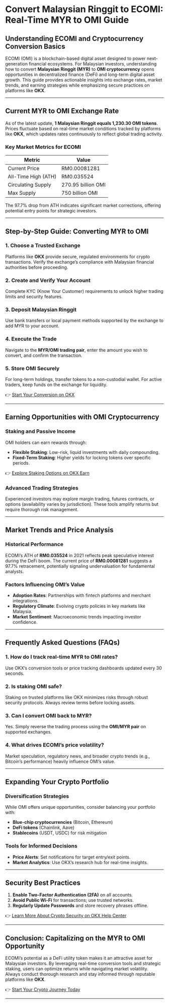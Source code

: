 # Convert Malaysian Ringgit to ECOMI: Real-Time MYR to OMI Guide  

## Understanding ECOMI and Cryptocurrency Conversion Basics  

ECOMI (OMI) is a blockchain-based digital asset designed to power next-generation financial ecosystems. For Malaysian investors, understanding how to convert **Malaysian Ringgit (MYR)** to **OMI cryptocurrency** opens opportunities in decentralized finance (DeFi) and long-term digital asset growth. This guide provides actionable insights into exchange rates, market trends, and earning strategies while emphasizing secure practices on platforms like **OKX**.  

---

## Current MYR to OMI Exchange Rate  

As of the latest update, **1 Malaysian Ringgit equals 1,230.30 OMI tokens**. Prices fluctuate based on real-time market conditions tracked by platforms like **OKX**, which updates rates continuously to reflect global trading activity.  

### Key Market Metrics for ECOMI  
| Metric                | Value                          |  
|-----------------------|--------------------------------|  
| Current Price         | RM0.00081281                   |  
| All-Time High (ATH)   | RM0.035524                     |  
| Circulating Supply    | 270.95 billion OMI             |  
| Max Supply            | 750 billion OMI                |  

The 97.7% drop from ATH indicates significant market corrections, offering potential entry points for strategic investors.  

---

## Step-by-Step Guide: Converting MYR to OMI  

### 1. Choose a Trusted Exchange  
Platforms like **OKX** provide secure, regulated environments for crypto transactions. Verify the exchange’s compliance with Malaysian financial authorities before proceeding.  

### 2. Create and Verify Your Account  
Complete KYC (Know Your Customer) requirements to unlock higher trading limits and security features.  

### 3. Deposit Malaysian Ringgit  
Use bank transfers or local payment methods supported by the exchange to add MYR to your account.  

### 4. Execute the Trade  
Navigate to the **MYR/OMI trading pair**, enter the amount you wish to convert, and confirm the transaction.  

### 5. Store OMI Securely  
For long-term holdings, transfer tokens to a non-custodial wallet. For active traders, keep funds on the exchange for liquidity.  

👉 [Start Your Conversion on OKX](https://bit.ly/okx-bonus)  

---

## Earning Opportunities with OMI Cryptocurrency  

### Staking and Passive Income  
OMI holders can earn rewards through:  
- **Flexible Staking**: Low-risk, liquid investments with daily compounding.  
- **Fixed-Term Staking**: Higher yields for locking tokens over specific periods.  

👉 [Explore Staking Options on OKX Earn](https://bit.ly/okx-bonus)  

### Advanced Trading Strategies  
Experienced investors may explore margin trading, futures contracts, or options (availability varies by jurisdiction). These tools amplify returns but require thorough risk management.  

---

## Market Trends and Price Analysis  

### Historical Performance  
ECOMI’s ATH of **RM0.035524** in 2021 reflects peak speculative interest during the DeFi boom. The current price of **RM0.00081281** suggests a 97.7% retracement, potentially signaling undervaluation for fundamental analysts.  

### Factors Influencing OMI’s Value  
- **Adoption Rates**: Partnerships with fintech platforms and merchant integrations.  
- **Regulatory Climate**: Evolving crypto policies in key markets like Malaysia.  
- **Market Sentiment**: Macroeconomic trends impacting investor confidence.  

---

## Frequently Asked Questions (FAQs)  

### 1. How do I track real-time MYR to OMI rates?  
Use OKX’s conversion tools or price tracking dashboards updated every 30 seconds.  

### 2. Is staking OMI safe?  
Staking on trusted platforms like OKX minimizes risks through robust security protocols. Always review terms before locking assets.  

### 3. Can I convert OMI back to MYR?  
Yes. Simply reverse the trading process using the **OMI/MYR pair** on supported exchanges.  

### 4. What drives ECOMI’s price volatility?  
Market speculation, regulatory news, and broader crypto trends (e.g., Bitcoin’s performance) heavily influence OMI’s value.  

---

## Expanding Your Crypto Portfolio  

### Diversification Strategies  
While OMI offers unique opportunities, consider balancing your portfolio with:  
- **Blue-chip cryptocurrencies** (Bitcoin, Ethereum)  
- **DeFi tokens** (Chainlink, Aave)  
- **Stablecoins** (USDT, USDC) for risk mitigation  

### Tools for Informed Decisions  
- **Price Alerts**: Set notifications for target entry/exit points.  
- **Market Analytics**: Use OKX’s research hub for real-time insights.  

---

## Security Best Practices  

1. **Enable Two-Factor Authentication (2FA)** on all accounts.  
2. **Avoid Public Wi-Fi** for transactions; use trusted networks.  
3. **Regularly Update Passwords** and store recovery phrases offline.  

👉 [Learn More About Crypto Security on OKX Help Center](https://bit.ly/okx-bonus)  

---

## Conclusion: Capitalizing on the MYR to OMI Opportunity  

ECOMI’s potential as a DeFi utility token makes it an attractive asset for Malaysian investors. By leveraging real-time conversion tools and strategic staking, users can optimize returns while navigating market volatility. Always conduct thorough research and stay informed through reputable platforms like **OKX**.  

👉 [Start Your Crypto Journey Today](https://bit.ly/okx-bonus)  

---  